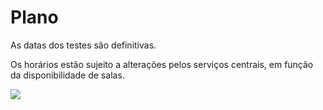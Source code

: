 # Plano

As datas dos testes são definitivas. 

Os horários estão sujeito a alterações pelos serviços centrais, 
em função da disponibilidade de salas.

![](plan.png)
